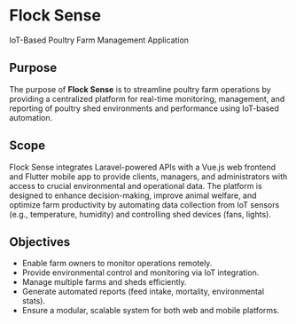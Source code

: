 # Flock Sense
IoT-Based Poultry Farm Management Application

## Purpose
The purpose of **Flock Sense** is to streamline poultry farm operations by providing a centralized platform for real-time monitoring, management, and reporting of poultry shed environments and performance using IoT-based automation.

## Scope
Flock Sense integrates Laravel-powered APIs with a Vue.js web frontend and Flutter mobile app to provide clients, managers, and administrators with access to crucial environmental and operational data. The platform is designed to enhance decision-making, improve animal welfare, and optimize farm productivity by automating data collection from IoT sensors (e.g., temperature, humidity) and controlling shed devices (fans, lights).

## Objectives
- Enable farm owners to monitor operations remotely.
- Provide environmental control and monitoring via IoT integration.
- Manage multiple farms and sheds efficiently.
- Generate automated reports (feed intake, mortality, environmental stats).
- Ensure a modular, scalable system for both web and mobile platforms.

